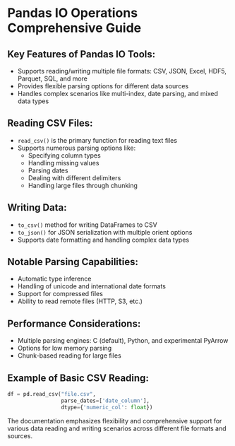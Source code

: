# Pandas IO Operations Comprehensive Guide

## Key Features of Pandas IO Tools:
- Supports reading/writing multiple file formats: CSV, JSON, Excel, HDF5, Parquet, SQL, and more
- Provides flexible parsing options for different data sources
- Handles complex scenarios like multi-index, date parsing, and mixed data types

## Reading CSV Files:
- `read_csv()` is the primary function for reading text files
- Supports numerous parsing options like:
  - Specifying column types
  - Handling missing values
  - Parsing dates
  - Dealing with different delimiters
  - Handling large files through chunking

## Writing Data:
- `to_csv()` method for writing DataFrames to CSV
- `to_json()` for JSON serialization with multiple orient options
- Supports date formatting and handling complex data types

## Notable Parsing Capabilities:
- Automatic type inference
- Handling of unicode and international date formats
- Support for compressed files
- Ability to read remote files (HTTP, S3, etc.)

## Performance Considerations:
- Multiple parsing engines: C (default), Python, and experimental PyArrow
- Options for low memory parsing
- Chunk-based reading for large files

## Example of Basic CSV Reading:
```python
df = pd.read_csv("file.csv", 
                 parse_dates=['date_column'], 
                 dtype={'numeric_col': float})
```

The documentation emphasizes flexibility and comprehensive support for various data reading and writing scenarios across different file formats and sources.